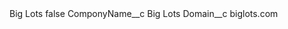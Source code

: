 <?xml version="1.0" encoding="UTF-8"?>
<CustomMetadata xmlns="http://soap.sforce.com/2006/04/metadata" xmlns:xsi="http://www.w3.org/2001/XMLSchema-instance" xmlns:xsd="http://www.w3.org/2001/XMLSchema">
    <label>Big Lots</label>
    <protected>false</protected>
    <values>
        <field>ComponyName__c</field>
        <value xsi:type="xsd:string">Big Lots</value>
    </values>
    <values>
        <field>Domain__c</field>
        <value xsi:type="xsd:string">biglots.com</value>
    </values>
</CustomMetadata>
